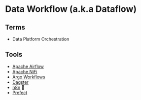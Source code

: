 # Data Workflow (a.k.a Dataflow)

## Terms

- Data Platform Orchestration

## Tools

- [Apache Airflow](/apache/airflow.md)
- [Apache NiFi](/apache/nifi.md)
- [Argo Workflows](/argo/workflows.md)
- [Dagster](/dagster.md)
- [n8n](/n8n.md) 🌟
- [Prefect](/prefect.md)

<!--
https://activepieces.com
-->

<!--
AWS Step Functions
Buildbase
Kedro

https://github.com/Admyral-Security/admyral
https://github.com/bpmn-io/bpmn-js
https://camunda.com/
https://github.com/activepieces/activepieces
-->
